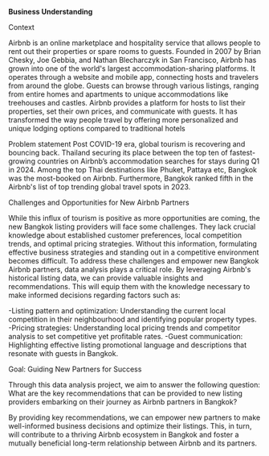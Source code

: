 **Business Understanding**

Context

Airbnb is an online marketplace and hospitality service that allows people to rent out their properties or spare rooms to guests. 
Founded in 2007 by Brian Chesky, Joe Gebbia, and Nathan Blecharczyk in San Francisco, Airbnb has grown into one of the world's largest accommodation-sharing platforms. 
It operates through a website and mobile app, connecting hosts and travelers from around the globe. Guests can browse through various listings, ranging from entire homes and apartments to unique accommodations like treehouses and castles. 
Airbnb provides a platform for hosts to list their properties, set their own prices, and communicate with guests. It has transformed the way people travel by offering more personalized and unique lodging options compared to traditional hotels

Problem statement
Post COVID-19 era, global tourism is recovering and bouncing back. Thailand securing its place between the top ten of fastest-growing countries on Airbnb’s accommodation searches for stays during Q1 in 2024. 
Among the top Thai destinations like Phuket, Pattaya etc, Bangkok was the most-booked on Airbnb. Furthermore, Bangkok ranked fifth in the Airbnb's list of top trending global travel spots in 2023.

Challenges and Opportunities for New Airbnb Partners

While this influx of tourism is positive as more opportunities are coming, the new Bangkok listing providers will face some challenges. They lack crucial knowledge about established customer preferences, local competition trends, and optimal pricing strategies. 
Without this information, formulating effective business strategies and standing out in a competitive environment becomes difficult. To address these challenges and empower new Bangkok Airbnb partners, data analysis plays a critical role. 
By leveraging Airbnb's historical listing data, we can provide valuable insights and recommendations. This will equip them with the knowledge necessary to make informed decisions regarding factors such as:

-Listing pattern and optimization: Understanding the current local competition in their neighbourhood and identifying popular property types.
-Pricing strategies: Understanding local pricing trends and competitor analysis to set competitive yet profitable rates.
-Guest communication: Highlighting effective listing promotional language and descriptions that resonate with guests in Bangkok.

Goal: Guiding New Partners for Success

Through this data analysis project, we aim to answer the following question: What are the key recommendations that can be provided to new listing providers embarking on their journey as Airbnb partners in Bangkok?

By providing key recommendations, we can empower new partners to make well-informed business decisions and optimize their listings. This, in turn, will contribute to a thriving Airbnb ecosystem in Bangkok and foster a mutually beneficial long-term relationship between Airbnb and its partners.

